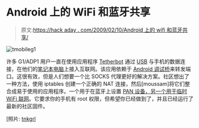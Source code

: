 # Android 上的 WiFi 和蓝牙共享

> 原文:[https://hack aday . com/2009/02/10/Android 上的 wifi 和蓝牙共享/](https://hackaday.com/2009/02/10/wifi-and-bluetooth-tethering-on-android/)

![tmobileg1](../Images/50dd2c797a0c9b418c2209459ae06ff5.png "tmobileg1")

许多 G1/ADP1 用户一直在使用应用程序 [Tetherbot](http://graha.ms/androidproxy/ "Tetherbot") 通过 [USB](http://www.mahalo.com/USB) 与手机的数据连接，在他们的[笔记本电脑](http://www.mahalo.com/Laptop_Hacks)上接入互联网。该应用依赖于 [Android 调试桥](http://code.google.com/android/reference/adb.html "Android Debug Bridge - Android")来转发端口。这很有效，但是人们想要一个比 SOCKS 代理更好的解决方案。社区想出了一种方法，使用 iptables 创建一个正确的 NAT 连接，然后[moussam]将它们整合成易于使用的应用程序。一个用于在蓝牙上设置 [PAN 设备，另一个用于](http://androidactivity.com/ "Android G1 Bluetooth tethering - Android Activity")[临时 WiFi 联网](http://androidactivity.com/tetherWifi.html "Android G1 Wifi tethering - Android Activity")。它要求你的手机有 root 权限，但希望你已经做到了，并且已经运行了最新的社区固件。

[照片: [tnkgrl](http://flickr.com/photos/tnkgrl/2963841190/in/set-72157608262752711/)